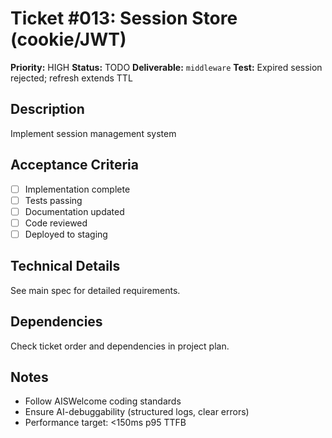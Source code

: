 # Ticket #013: Session Store (cookie/JWT)

**Priority:** HIGH
**Status:** TODO
**Deliverable:** `middleware`
**Test:** Expired session rejected; refresh extends TTL

## Description
Implement session management system

## Acceptance Criteria
- [ ] Implementation complete
- [ ] Tests passing
- [ ] Documentation updated
- [ ] Code reviewed
- [ ] Deployed to staging

## Technical Details
See main spec for detailed requirements.

## Dependencies
Check ticket order and dependencies in project plan.

## Notes
- Follow AISWelcome coding standards
- Ensure AI-debuggability (structured logs, clear errors)
- Performance target: <150ms p95 TTFB
